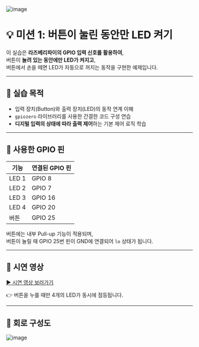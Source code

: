 ![image](https://github.com/user-attachments/assets/09bf4fa6-fb7c-45be-9489-1dc8deaf6e7a)

# 💡 미션 1: 버튼이 눌린 동안만 LED 켜기

이 실습은 **라즈베리파이의 GPIO 입력 신호를 활용하여**,  
버튼이 **눌려 있는 동안에만 LED가 켜지고**,  
버튼에서 손을 떼면 LED가 자동으로 꺼지는 동작을 구현한 예제입니다.

---

## 🎯 실습 목적

- 입력 장치(Button)와 출력 장치(LED)의 동작 연계 이해
- `gpiozero` 라이브러리를 사용한 간결한 코드 구성 연습
- **디지털 입력의 상태에 따라 출력 제어**하는 기본 제어 로직 학습

---

## 🔌 사용한 GPIO 핀

| 기능   | 연결된 GPIO 핀 |
|--------|----------------|
| LED 1  | GPIO 8         |
| LED 2  | GPIO 7         |
| LED 3  | GPIO 16        |
| LED 4  | GPIO 20        |
| 버튼   | GPIO 25        |

버튼에는 내부 Pull-up 기능이 적용되며,  
버튼이 눌릴 때 GPIO 25번 핀이 GND에 연결되어 `lo` 상태가 됩니다.

---

## 🎥 시연 영상

[▶️ 시연 영상 보러가기](https://youtu.be/TNbJCfQXWqI?si=pzP8ZwS4gV-ggv8A)

👉 버튼을 누를 때만 4개의 LED가 동시에 점등됩니다.

---

## 🧩 회로 구성도

![image](https://github.com/user-attachments/assets/a62b4821-4004-4e4d-b096-870f52509ff1)


